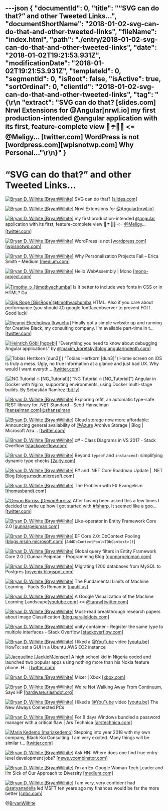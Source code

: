 ---json
{
  "documentId": 0,
  "title": "“SVG can do that?” and other Tweeted Links…",
  "documentShortName": "2018-01-02-svg-can-do-that-and-other-tweeted-links",
  "fileName": "index.html",
  "path": "./entry/2018-01-02-svg-can-do-that-and-other-tweeted-links",
  "date": "2018-01-02T19:21:53.931Z",
  "modificationDate": "2018-01-02T19:21:53.931Z",
  "templateId": 0,
  "segmentId": 0,
  "isRoot": false,
  "isActive": true,
  "sortOrdinal": 0,
  "clientId": "2018-01-02-svg-can-do-that-and-other-tweeted-links",
  "tag": "{\r\n  \"extract\": \"SVG can do that? [slides.com] Nrwl Extensions for @Angular[nrwl.io] my first production-intended @angular application with its first, feature-complete view 🎁☂️💄🧐 <= @Meligy… [twitter.com] WordPress is not [wordpress.com][wpisnotwp.com] Why Personal...\"\r\n}"
}
---

# “SVG can do that?” and other Tweeted Links…

[<img alt="Bryan D. Wilhite [BryanWilhite]" src="https://songhay.blob.core.windows.net/shared-social-twitter/BryanWilhite.jpeg">](http://songhayblog.azurewebsites.net/ "Bryan D. Wilhite [BryanWilhite]") SVG can do that? [[slides.com]](http://slides.com/sdrasner/svg-can-do-that#/)

[<img alt="Bryan D. Wilhite [BryanWilhite]" src="https://songhay.blob.core.windows.net/shared-social-twitter/BryanWilhite.jpeg">](http://songhayblog.azurewebsites.net/ "Bryan D. Wilhite [BryanWilhite]") Nrwl Extensions for [@Angular](http://twitter.com/Angular)[[nrwl.io]](https://nrwl.io/nx)

[<img alt="Bryan D. Wilhite [BryanWilhite]" src="https://songhay.blob.core.windows.net/shared-social-twitter/BryanWilhite.jpeg">](http://songhayblog.azurewebsites.net/ "Bryan D. Wilhite [BryanWilhite]") my first production-intended [@angular](http://twitter.com/angular) application with its first, feature-complete view 🎁☂️💄🧐 <= [@Meligy](http://twitter.com/Meligy)… [[twitter.com]](https://twitter.com/i/web/status/941178629840498689)

[<img alt="Bryan D. Wilhite [BryanWilhite]" src="https://songhay.blob.core.windows.net/shared-social-twitter/BryanWilhite.jpeg">](http://songhayblog.azurewebsites.net/ "Bryan D. Wilhite [BryanWilhite]") WordPress is not [[wordpress.com]](http://WordPress.com)[[wpisnotwp.com]](https://wpisnotwp.com/)

[<img alt="Bryan D. Wilhite [BryanWilhite]" src="https://songhay.blob.core.windows.net/shared-social-twitter/BryanWilhite.jpeg">](http://songhayblog.azurewebsites.net/ "Bryan D. Wilhite [BryanWilhite]") Why Personalization Projects Fail – Erica Smith – Medium [[medium.com]](https://medium.com/@ericathegreat/why-personalization-projects-fail-5af7d9623fb0)

[<img alt="Bryan D. Wilhite [BryanWilhite]" src="https://songhay.blob.core.windows.net/shared-social-twitter/BryanWilhite.jpeg">](http://songhayblog.azurewebsites.net/ "Bryan D. Wilhite [BryanWilhite]") Hello WebAssembly | Mono [[mono-project.com]](http://www.mono-project.com/news/2017/08/09/hello-webassembly/)

[<img alt="Timothy ッ [timothyachumba]" src="https://songhay.blob.core.windows.net/shared-social-twitter/timothyachumba.jpg">](http://timothyachumba.com/ "Timothy ッ [timothyachumba]") Is it better to include web fonts in CSS or in HTML? Go.

[<img alt="Gijs Rogé [GijsRoge]" src="https://songhay.blob.core.windows.net/shared-social-twitter/GijsRoge.jpeg">](http://gijsroge.github.io/ "Gijs Rogé [GijsRoge]")[@timothyachumba](http://twitter.com/timothyachumba) HTML. Also if you care about performance (you should :D) google fontfaceobserver to prevent FOIT. Good luck!

[<img alt="Iheanyi Ekechukwu [kwuchu]" src="https://songhay.blob.core.windows.net/shared-social-twitter/kwuchu.jpg">](https://iheanyi.com/ "Iheanyi Ekechukwu [kwuchu]") Finally got a simple website up and running for Creative Black, my consulting company. I’m available part-time in t… [[twitter.com]](https://twitter.com/i/web/status/947275211157712896)

[<img alt="Heinrich Göbl [hgoebl]" src="https://songhay.blob.core.windows.net/shared-social-twitter/hgoebl.jpg">](http://www.goebl.com/ "Heinrich Göbl [hgoebl]") “Everything you need to know about debugging Angular applications” by [@maxim_koretskyi](http://twitter.com/maxim_koretskyi)[[blog.angularindepth.com]](https://blog.angularindepth.com/everything-you-need-to-know-about-debugging-angular-applications-d308ed8a51b4)

[<img alt="Tobias Hertkorn [dun3]" src="https://songhay.blob.core.windows.net/shared-social-twitter/dun3.jpg">]( "Tobias Hertkorn [dun3]") Home screen on iOS is truly a mess. Ugly, no true information at a glance and just bad UX. Why would I want everyth… [[twitter.com]](https://twitter.com/i/web/status/945424468524109824)

[<img alt="NG Tutorial 🔥 [NG_Tutorial]" src="https://songhay.blob.core.windows.net/shared-social-twitter/NG_Tutorial.jpg">]( "NG Tutorial 🔥 [NG_Tutorial]") Angular in Docker with Nginx, supporting environments, using Docker multi-stage builds. By Sebastián Ramírez [[bit.ly]](http://bit.ly/2xtDAfi)

[<img alt="Bryan D. Wilhite [BryanWilhite]" src="https://songhay.blob.core.windows.net/shared-social-twitter/BryanWilhite.jpeg">](http://songhayblog.azurewebsites.net/ "Bryan D. Wilhite [BryanWilhite]") Exploring refit, an automatic type-safe REST library for .NET Standard - Scott Hanselman [[hanselman.com]](https://www.hanselman.com/blog/ExploringRefitAnAutomaticTypesafeRESTLibraryForNETStandard.aspx)[@shanselman](http://twitter.com/shanselman)

[<img alt="Bryan D. Wilhite [BryanWilhite]" src="https://songhay.blob.core.windows.net/shared-social-twitter/BryanWilhite.jpeg">](http://songhayblog.azurewebsites.net/ "Bryan D. Wilhite [BryanWilhite]") Cloud storage now more affordable: Announcing general availability of [@Azure](http://twitter.com/Azure) Archive Storage | Blog | Microsoft Azu… [[twitter.com]](https://twitter.com/i/web/status/941480446537412608)

[<img alt="Bryan D. Wilhite [BryanWilhite]" src="https://songhay.blob.core.windows.net/shared-social-twitter/BryanWilhite.jpeg">](http://songhayblog.azurewebsites.net/ "Bryan D. Wilhite [BryanWilhite]") c# - Class Diagrams in VS 2017 - Stack Overflow [[stackoverflow.com]](https://stackoverflow.com/questions/42233831/class-diagrams-in-vs-2017)

[<img alt="Bryan D. Wilhite [BryanWilhite]" src="https://songhay.blob.core.windows.net/shared-social-twitter/BryanWilhite.jpeg">](http://songhayblog.azurewebsites.net/ "Bryan D. Wilhite [BryanWilhite]") Beyond `typeof` and `instanceof`: simplifying dynamic type checks [[2ality.com]](http://2ality.com/2017/08/type-right.html)

[<img alt="Bryan D. Wilhite [BryanWilhite]" src="https://songhay.blob.core.windows.net/shared-social-twitter/BryanWilhite.jpeg">](http://songhayblog.azurewebsites.net/ "Bryan D. Wilhite [BryanWilhite]") F# and .NET Core Roadmap Update | .NET Blog [[blogs.msdn.microsoft.com]](https://blogs.msdn.microsoft.com/dotnet/2017/08/14/f-and-net-core-roadmap-update/)

[<img alt="Bryan D. Wilhite [BryanWilhite]" src="https://songhay.blob.core.windows.net/shared-social-twitter/BryanWilhite.jpeg">](http://songhayblog.azurewebsites.net/ "Bryan D. Wilhite [BryanWilhite]") The Problem with F# Evangelism [[thomasbandt.com]](https://thomasbandt.com/posts/404)

[<img alt="Devon Burriss [DevonBurriss]" src="https://songhay.blob.core.windows.net/shared-social-twitter/DevonBurriss.jpeg">](http://devonburriss.me/ "Devon Burriss [DevonBurriss]") After having been asked this a few times I decided to write up how I got started with [#fsharp](http://twitter.com/search?q=%23fsharp). It seemed like a goo… [[twitter.com]](https://twitter.com/i/web/status/946486419995930625)

[<img alt="Bryan D. Wilhite [BryanWilhite]" src="https://songhay.blob.core.windows.net/shared-social-twitter/BryanWilhite.jpeg">](http://songhayblog.azurewebsites.net/ "Bryan D. Wilhite [BryanWilhite]") Like-operator in Entity Framework Core 2.0 [[gunnarpeipman.com]](http://gunnarpeipman.com/2017/08/ef-core-like-operator/)

[<img alt="Bryan D. Wilhite [BryanWilhite]" src="https://songhay.blob.core.windows.net/shared-social-twitter/BryanWilhite.jpeg">](http://songhayblog.azurewebsites.net/ "Bryan D. Wilhite [BryanWilhite]") EF Core 2.0: DbContext Pooling [[blogs.msdn.microsoft.com]](https://blogs.msdn.microsoft.com/dotnet/2017/08/14/announcing-entity-framework-core-2-0/) [`AddDbContextPool<TDbContext>()`]

[<img alt="Bryan D. Wilhite [BryanWilhite]" src="https://songhay.blob.core.windows.net/shared-social-twitter/BryanWilhite.jpeg">](http://songhayblog.azurewebsites.net/ "Bryan D. Wilhite [BryanWilhite]") Global query filters in Entity Framework Core 2.0 | Gunnar Peipman - Programming Blog [[gunnarpeipman.com]](http://gunnarpeipman.com/2017/08/ef-core-global-query-filters/)

[<img alt="Bryan D. Wilhite [BryanWilhite]" src="https://songhay.blob.core.windows.net/shared-social-twitter/BryanWilhite.jpeg">](http://songhayblog.azurewebsites.net/ "Bryan D. Wilhite [BryanWilhite]") Migrating 1200 databases from MySQL to Postgres [[psyenix.blogspot.com]](http://psyenix.blogspot.com/2017/08/migrating-1200-db-from-mysql-to-postgres.html)

[<img alt="Bryan D. Wilhite [BryanWilhite]" src="https://songhay.blob.core.windows.net/shared-social-twitter/BryanWilhite.jpeg">](http://songhayblog.azurewebsites.net/ "Bryan D. Wilhite [BryanWilhite]") The Fundamental Limits of Machine Learning - Facts So Romantic [[nautil.us]](http://nautil.us/blog/-the-fundamental-limits-of-machine-learning)

[<img alt="Bryan D. Wilhite [BryanWilhite]" src="https://songhay.blob.core.windows.net/shared-social-twitter/BryanWilhite.jpeg">](http://songhayblog.azurewebsites.net/ "Bryan D. Wilhite [BryanWilhite]") A Google Visualization of the Machine Learning Landscape[[youtube.com]](https://www.youtube.com/watch?v=ZuMdaXNR9Mk) <= [@taraw](http://twitter.com/taraw)[[twitter.com]](https://twitter.com/BryanWilhite/status/941133561884581888/photo/1)

[<img alt="Bryan D. Wilhite [BryanWilhite]" src="https://songhay.blob.core.windows.net/shared-social-twitter/BryanWilhite.jpeg">](http://songhayblog.azurewebsites.net/ "Bryan D. Wilhite [BryanWilhite]") Must-read breakthrough research papers about Image Classification [[blog.paralleldots.com]](http://blog.paralleldots.com/technology/deep-learning/must-read-path-breaking-papers-about-image-classification/)

[<img alt="Bryan D. Wilhite [BryanWilhite]" src="https://songhay.blob.core.windows.net/shared-social-twitter/BryanWilhite.jpeg">](http://songhayblog.azurewebsites.net/ "Bryan D. Wilhite [BryanWilhite]") unity container - Register the same type to multiple interfaces - Stack Overflow [[stackoverflow.com]](https://stackoverflow.com/questions/11115298/register-the-same-type-to-multiple-interfaces)

[<img alt="Bryan D. Wilhite [BryanWilhite]" src="https://songhay.blob.core.windows.net/shared-social-twitter/BryanWilhite.jpeg">](http://songhayblog.azurewebsites.net/ "Bryan D. Wilhite [BryanWilhite]") I liked a [@YouTube](http://twitter.com/YouTube) video [[youtu.be]](http://youtu.be/9BAoJ7JZHr0?a) HowTo: set a GUI in a Ubuntu AWS EC2 instance

[<img alt="Jacqueline [JackieMJensen]" src="https://songhay.blob.core.windows.net/shared-social-twitter/JackieMJensen.jpg">](https://www.youtube.com/watch?v=ZeKBquRKa-w "Jacqueline [JackieMJensen]") A high school kid in Nigeria coded and launched two popular apps using nothing more than his Nokia feature phone. H… [[twitter.com]](https://twitter.com/i/web/status/947116569242492928)

[<img alt="Bryan D. Wilhite [BryanWilhite]" src="https://songhay.blob.core.windows.net/shared-social-twitter/BryanWilhite.jpeg">](http://songhayblog.azurewebsites.net/ "Bryan D. Wilhite [BryanWilhite]") Mixer | Xbox [[xbox.com]](http://www.xbox.com/en-US/mixer)

[<img alt="Bryan D. Wilhite [BryanWilhite]" src="https://songhay.blob.core.windows.net/shared-social-twitter/BryanWilhite.jpeg">](http://songhayblog.azurewebsites.net/ "Bryan D. Wilhite [BryanWilhite]") We're Not Walking Away From Continuum, Says HP [[hardware.slashdot.org]](https://hardware.slashdot.org/story/17/08/15/1311247/were-not-walking-away-from-continuum-says-hp?utm_source=feedly1.0mainlinkanon&utm_medium=feed)

[<img alt="Bryan D. Wilhite [BryanWilhite]" src="https://songhay.blob.core.windows.net/shared-social-twitter/BryanWilhite.jpeg">](http://songhayblog.azurewebsites.net/ "Bryan D. Wilhite [BryanWilhite]") I liked a [@YouTube](http://twitter.com/YouTube) video [[youtu.be]](http://youtu.be/Rd7R9G1An3s?a) The New Always Connected PCs

[<img alt="Bryan D. Wilhite [BryanWilhite]" src="https://songhay.blob.core.windows.net/shared-social-twitter/BryanWilhite.jpeg">](http://songhayblog.azurewebsites.net/ "Bryan D. Wilhite [BryanWilhite]") For 8 days Windows bundled a password manager with a critical flaw | Ars Technica [[arstechnica.com]](https://arstechnica.com/information-technology/2017/12/microsoft-is-forcing-users-to-install-a-critically-flawed-password-manager/)

[<img alt="Maria Kedemo [mariakedemo]" src="https://songhay.blob.core.windows.net/shared-social-twitter/mariakedemo.jpg">](http://mkedemo.wordpress.com/ "Maria Kedemo [mariakedemo]") Stepping into year 2018 with my own company, Black Koi Consulting. I am very excited. Many things will be similar t… [[twitter.com]](https://twitter.com/i/web/status/948146460943638528)

[<img alt="Bryan D. Wilhite [BryanWilhite]" src="https://songhay.blob.core.windows.net/shared-social-twitter/BryanWilhite.jpeg">](http://songhayblog.azurewebsites.net/ "Bryan D. Wilhite [BryanWilhite]") Ask HN: Where does one find true entry level development jobs? [[news.ycombinator.com]](https://news.ycombinator.com/item?id=15019507)

[<img alt="Bryan D. Wilhite [BryanWilhite]" src="https://songhay.blob.core.windows.net/shared-social-twitter/BryanWilhite.jpeg">](http://songhayblog.azurewebsites.net/ "Bryan D. Wilhite [BryanWilhite]") I’m an Ex-Google Woman Tech Leader and I’m Sick of Our Approach to Diversity [[medium.com]](https://medium.com/the-mission/im-an-ex-google-woman-tech-leader-and-i-m-sick-of-our-approach-to-diversity-17008c5fe999)

[<img alt="Bryan D. Wilhite [BryanWilhite]" src="https://songhay.blob.core.windows.net/shared-social-twitter/BryanWilhite.jpeg">](http://songhayblog.azurewebsites.net/ "Bryan D. Wilhite [BryanWilhite]") I am very, very confident had [@satyanadella](http://twitter.com/satyanadella) led MSFT ten years ago my finances would be far the more better [[cnbc.com]](https://www.cnbc.com/2017/12/13/satya-nadella-wishes-microsoft-got-into-public-cloud-earlier.html)

@[BryanWilhite](https://twitter.com/BryanWilhite)
